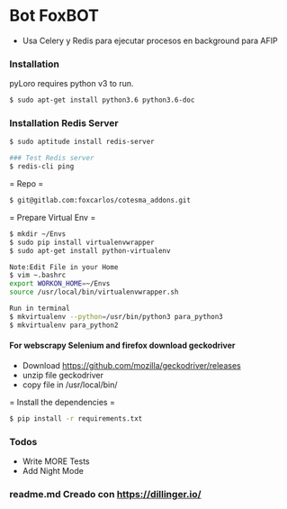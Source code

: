 # Bot FoxBOT

  - Usa Celery y Redis para ejecutar procesos en background para AFIP
  

### Installation

pyLoro requires python v3 to run.
```sh
$ sudo apt-get install python3.6 python3.6-doc
```

### Installation Redis Server

```sh
$ sudo aptitude install redis-server

### Test Redis server
$ redis-cli ping
```

= Repo =
```sh
$ git@gitlab.com:foxcarlos/cotesma_addons.git
```
= Prepare Virtual Env =
```sh
$ mkdir ~/Envs
$ sudo pip install virtualenvwrapper
$ sudo apt-get install python-virtualenv

Note:Edit File in your Home
$ vim ~.bashrc
export WORKON_HOME=~/Envs
source /usr/local/bin/virtualenvwrapper.sh

Run in terminal
$ mkvirtualenv --python=/usr/bin/python3 para_python3
$ mkvirtualenv para_python2
```
#### For webscrapy Selenium and firefox download geckodriver
- Download https://github.com/mozilla/geckodriver/releases
- unzip file geckodriver
- copy file in /usr/local/bin/

= Install the dependencies =
```sh
$ pip install -r requirements.txt
```

### Todos

 - Write MORE Tests
 - Add Night Mode

### readme.md Creado con https://dillinger.io/
